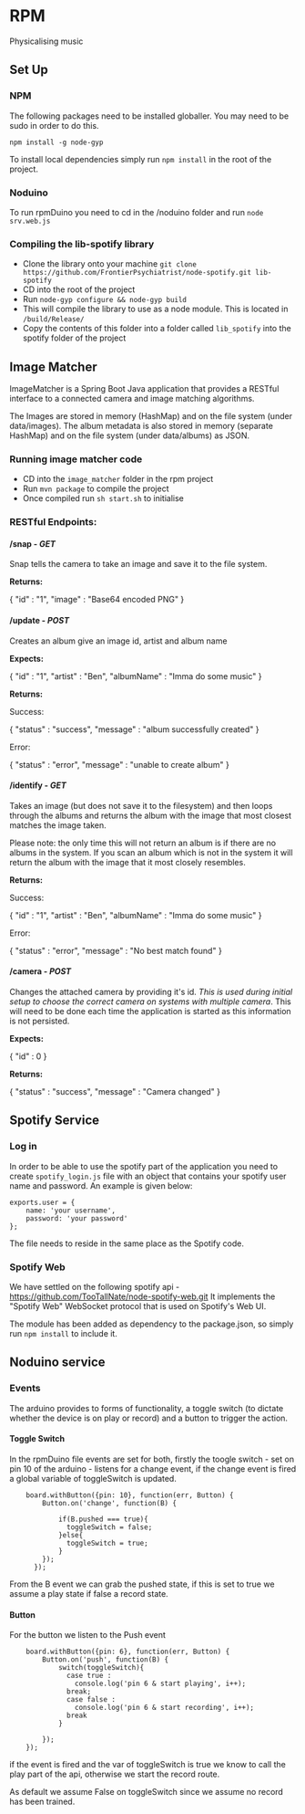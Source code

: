 # RPM

Physicalising music

## Set Up

### NPM
The following packages need to be installed globaller. You may need to be sudo in order to do this.

`npm install -g node-gyp`

To install local dependencies simply run `npm install` in the root of the project.

### Noduino
To run rpmDuino you need to cd in the /noduino folder and run `node srv.web.js`

### Compiling the lib-spotify library
* Clone the library onto your machine
`git clone https://github.com/FrontierPsychiatrist/node-spotify.git lib-spotify`
* CD into the root of the project
* Run `node-gyp configure && node-gyp build`
* This will compile the library to use as a node module. This is located in `/build/Release/`
* Copy the contents of this folder into a folder called `lib_spotify` into the spotify folder of the project


## Image Matcher
ImageMatcher is a Spring Boot Java application that provides a RESTful interface to a connected camera and image matching algorithms.

The Images are stored in memory (HashMap) and on the file system (under data/images).
The album metadata is also stored in memory (separate HashMap) and on the file system (under data/albums) as JSON.

### Running image matcher code
* CD into the `image_matcher` folder in the rpm project
* Run `mvn package` to compile the project
* Once compiled run `sh start.sh` to initialise

### RESTful Endpoints:

#### /snap - *GET*

Snap tells the camera to take an image and save it to the file system.

**Returns:**

{
	"id" : "1",
	"image" : "Base64 encoded PNG"
}

#### /update - *POST*

Creates an album give an image id, artist and album name

**Expects:**

{
	"id" : "1",
	"artist" : "Ben",
	"albumName" : "Imma do some music"
}

**Returns:**

Success:

{
	"status" : "success",
	"message" : "album successfully created"
}

Error:

{
	"status" : "error",
	"message" : "unable to create album"
}

#### /identify - *GET*

Takes an image (but does not save it to the filesystem) and then loops through the albums and returns the album with the
image that most closest matches the image taken.

Please note: the only time this will not return an album is if there are no albums in the system. If you scan an album
which is not in the system it will return the album with the image that it most closely resembles.

**Returns:**

Success:

{
	"id" : "1",
	"artist" : "Ben",
	"albumName" : "Imma do some music"
}

Error:

{
	"status" : "error",
	"message" : "No best match found"
}

#### /camera - *POST*

Changes the attached camera by providing it's id. *This is used during initial setup to choose the correct camera on systems
with multiple camera*. This will need to be done each time the application is started as this information is not persisted.

**Expects:**

{
	"id" : 0
}

**Returns:**

{
	"status" : "success",
	"message" : "Camera changed"
}

## Spotify Service
### Log in
In order to be able to use the spotify part of the application you need to create `spotify_login.js` file
with an object that contains your spotify user name and password. An example is given below:

	exports.user = {
		name: 'your username',
		password: 'your password'
	};

The file needs to reside in the same place as the Spotify code.

### Spotify Web
We have settled on the following spotify api - https://github.com/TooTallNate/node-spotify-web.git
It implements the "Spotify Web" WebSocket protocol that is used on Spotify's Web UI.

The module has been added as dependency to the package.json, so simply run `npm install` to include it.


## Noduino service
### Events
The arduino provides to forms of functionality, a toggle switch (to dictate whether the device is on play or record) and a button to trigger the action.

#### Toggle Switch

In the rpmDuino file events are set for both, firstly the toogle switch - set on pin 10 of the arduino - listens for a change event, if the change event is fired a global variable of toggleSwitch is updated.

		board.withButton({pin: 10}, function(err, Button) {
            Button.on('change', function(B) {

                if(B.pushed === true){
                  toggleSwitch = false;
                }else{
                  toggleSwitch = true;
                }
            });
          });

From the B event we can grab the pushed state, if this is set to true we assume a play state if false a record state.

#### Button

For the button we listen to the Push event

		board.withButton({pin: 6}, function(err, Button) {
        	Button.on('push', function(B) {
	            switch(toggleSwitch){
	              case true :
	                console.log('pin 6 & start playing', i++);
	              break;
	              case false :
	                console.log('pin 6 & start recording', i++);
	              break
	            }

        	});
    	});

if the event is fired and the var of toggleSwitch is true we know to call the play part of the api, otherwise we start the record route.

As default we assume False on toggleSwitch since we assume no record has been trained.